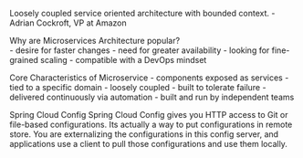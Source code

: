 

Loosely coupled service oriented architecture with bounded context.
        - Adrian Cockroft, VP at Amazon


    
Why are Microservices Architecture popular?    
    - desire for faster changes
    - need for greater availability
    - looking for fine-grained scaling
    - compatible with a DevOps mindset

Core Characteristics of Microservice
    - components exposed as services
    - tied to a specific domain
    - loosely coupled
    - built to tolerate failure
    - delivered continuously via automation
    - built and run by independent teams

Spring Cloud Config
 Spring Cloud Config gives you HTTP access to Git or file-based configurations. Its actually a way to put configurations in remote store. You are externalizing the configurations in this config server, and applications use a client to pull those configurations and use them locally.